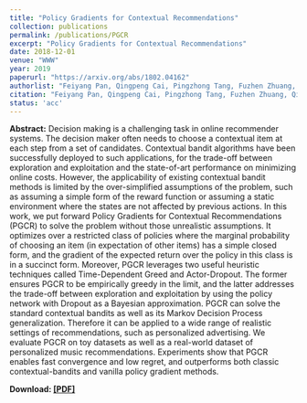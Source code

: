 ```yaml
---
title: "Policy Gradients for Contextual Recommendations"
collection: publications
permalink: /publications/PGCR
excerpt: "Policy Gradients for Contextual Recommendations"
date: 2018-12-01
venue: "WWW"
year: 2019
paperurl: "https://arxiv.org/abs/1802.04162"
authorlist: "Feiyang Pan, Qingpeng Cai, Pingzhong Tang, Fuzhen Zhuang, Qing He"
citation: "Feiyang Pan, Qingpeng Cai, Pingzhong Tang, Fuzhen Zhuang, Qing He. 2019. Policy Gradients for Contextual Recommendations. In Proceedings of the 2019 World Wide Web Conference (WWW'19), May 13-17, 2019, San Francisco, CA, USA. ACM, New York, NY, USA, 11 pages. https://doi.org/10.1145/3308558.3313616"
status: 'acc'
---
```

**Abstract:**
Decision making is a challenging task in online recommender systems. The decision maker often needs to choose a contextual item at each step from a set of candidates. Contextual bandit algorithms have been successfully deployed to such applications, for the trade-off between exploration and exploitation and the state-of-art performance on minimizing online costs. However, the applicability of existing contextual bandit methods is limited by the over-simplified assumptions of the problem, such as assuming a simple form of the reward function or assuming a static environment where the states are not affected by previous actions. In this work, we put forward Policy Gradients for Contextual Recommendations (PGCR) to solve the problem without those unrealistic assumptions. It optimizes over a restricted class of policies where the marginal probability of choosing an item (in expectation of other items) has a simple closed form, and the gradient of the expected return over the policy in this class is in a succinct form. Moreover, PGCR leverages two useful heuristic techniques called Time-Dependent Greed and Actor-Dropout. The former ensures PGCR to be empirically greedy in the limit, and the latter addresses the trade-off between exploration and exploitation by using the policy network with Dropout as a Bayesian approximation. PGCR can solve the standard contextual bandits as well as its Markov Decision Process generalization. Therefore it can be applied to a wide range of realistic settings of recommendations, such as personalized advertising. We evaluate PGCR on toy datasets as well as a real-world dataset of personalized music recommendations. Experiments show that PGCR enables fast convergence and low regret, and outperforms both classic contextual-bandits and vanilla policy gradient methods.

**Download: [[PDF]](https://arxiv.org/pdf/1802.04162.pdf)**
